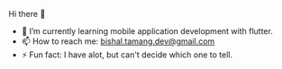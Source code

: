 Hi there 👋

- 🌱 I’m currently learning mobile application development with flutter.
- 📫 How to reach me: bishal.tamang.dev@gmail.com
- ⚡ Fun fact: I have alot, but can't decide which one to tell.
